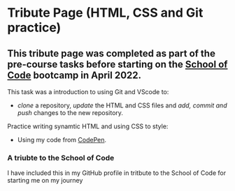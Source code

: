 # Tribute Page (HTML, CSS and Git practice)

## This tribute page was completed as part of the pre-course tasks before starting on the [School of Code](https://www.schoolofcode.co.uk/) bootcamp in April 2022.

This task was a introduction to using Git and VScode to:

  * _clone_ a repository,  _update_ the  HTML and CSS files and _add, commit and push_ changes to the new repository.

Practice writing synamtic HTML and using CSS to style:

  * Using my code from [CodePen](https://codepen.io/viciousbongo/pen/xxpXBxq).

### A triubte to the School of Code
I have included this in my GitHub profile in tritbute to the School of Code for starting me on my journey


